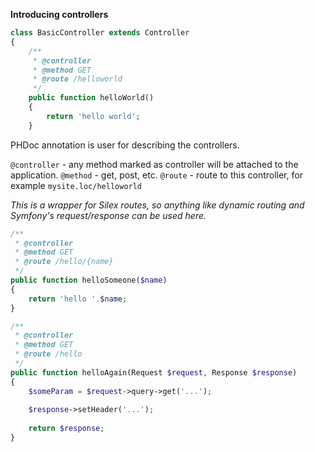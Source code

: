 **Introducing controllers**

```php
class BasicController extends Controller
{
    /**
     * @controller
     * @method GET
     * @route /helloworld
     */
    public function helloWorld()
    {
        return 'hello world';
    }

```

PHDoc annotation is user for describing the controllers.

`@controller` - any method marked as controller will be attached to the application.
`@method` - get, post, etc.
`@route` - route to this controller, for example `mysite.loc/helloworld`

*This is a wrapper for Silex routes, so anything like dynamic routing and Symfony's request/response can be used here.*

```php
/**
 * @controller
 * @method GET
 * @route /hello/{name}
 */
public function helloSomeone($name)
{
    return 'hello '.$name;
}
```

```php
/**
 * @controller
 * @method GET
 * @route /hello
 */
public function helloAgain(Request $request, Response $response)
{
    $someParam = $request->query->get('...');
    
    $response->setHeader('...');
    
    return $response;
}
```